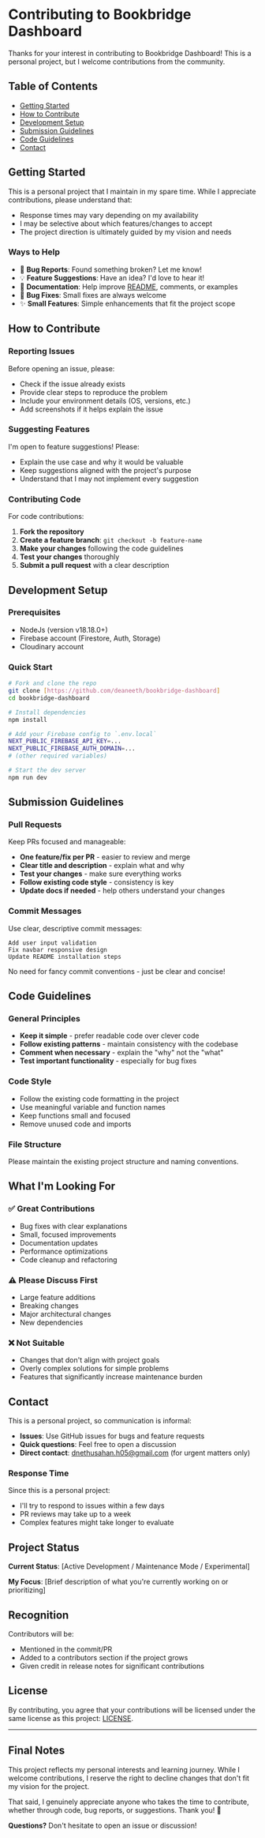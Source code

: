 # Contributing to Bookbridge Dashboard

Thanks for your interest in contributing to Bookbridge Dashboard! This is a personal project, but I welcome contributions from the community.

## Table of Contents

- [Getting Started](#getting-started)
- [How to Contribute](#how-to-contribute)
- [Development Setup](#development-setup)
- [Submission Guidelines](#submission-guidelines)
- [Code Guidelines](#code-guidelines)
- [Contact](#contact)

## Getting Started

This is a personal project that I maintain in my spare time. While I appreciate contributions, please understand that:

- Response times may vary depending on my availability
- I may be selective about which features/changes to accept
- The project direction is ultimately guided by my vision and needs

### Ways to Help

- 🐛 **Bug Reports**: Found something broken? Let me know!
- 💡 **Feature Suggestions**: Have an idea? I'd love to hear it!
- 📝 **Documentation**: Help improve [README](README.md), comments, or examples
- 🔧 **Bug Fixes**: Small fixes are always welcome
- ✨ **Small Features**: Simple enhancements that fit the project scope

## How to Contribute

### Reporting Issues

Before opening an issue, please:
- Check if the issue already exists
- Provide clear steps to reproduce the problem
- Include your environment details (OS, versions, etc.)
- Add screenshots if it helps explain the issue

### Suggesting Features

I'm open to feature suggestions! Please:
- Explain the use case and why it would be valuable
- Keep suggestions aligned with the project's purpose
- Understand that I may not implement every suggestion

### Contributing Code

For code contributions:

1. **Fork the repository**
2. **Create a feature branch**: `git checkout -b feature-name`
3. **Make your changes** following the code guidelines
4. **Test your changes** thoroughly
5. **Submit a pull request** with a clear description

## Development Setup

### Prerequisites

- NodeJs (version v18.18.0+)
- Firebase account (Firestore, Auth, Storage)
- Cloudinary account

### Quick Start

```bash
# Fork and clone the repo
git clone [https://github.com/deaneeth/bookbridge-dashboard]
cd bookbridge-dashboard

# Install dependencies
npm install

# Add your Firebase config to `.env.local`
NEXT_PUBLIC_FIREBASE_API_KEY=...
NEXT_PUBLIC_FIREBASE_AUTH_DOMAIN=...
# (other required variables)

# Start the dev server
npm run dev
```

## Submission Guidelines

### Pull Requests

Keep PRs focused and manageable:
- **One feature/fix per PR** - easier to review and merge
- **Clear title and description** - explain what and why
- **Test your changes** - make sure everything works
- **Follow existing code style** - consistency is key
- **Update docs if needed** - help others understand your changes

### Commit Messages

Use clear, descriptive commit messages:
```
Add user input validation
Fix navbar responsive design
Update README installation steps
```

No need for fancy commit conventions - just be clear and concise!

## Code Guidelines

### General Principles

- **Keep it simple** - prefer readable code over clever code
- **Follow existing patterns** - maintain consistency with the codebase
- **Comment when necessary** - explain the "why" not the "what"
- **Test important functionality** - especially for bug fixes

### Code Style

- Follow the existing code formatting in the project
- Use meaningful variable and function names
- Keep functions small and focused
- Remove unused code and imports

### File Structure

Please maintain the existing project structure and naming conventions.

## What I'm Looking For

### ✅ Great Contributions

- Bug fixes with clear explanations
- Small, focused improvements
- Documentation updates
- Performance optimizations
- Code cleanup and refactoring

### ⚠️ Please Discuss First

- Large feature additions
- Breaking changes
- Major architectural changes
- New dependencies

### ❌ Not Suitable

- Changes that don't align with project goals
- Overly complex solutions for simple problems
- Features that significantly increase maintenance burden

## Contact

This is a personal project, so communication is informal:

- **Issues**: Use GitHub issues for bugs and feature requests
- **Quick questions**: Feel free to open a discussion
- **Direct contact**: dnethusahan.h05@gmail.com (for urgent matters only)

### Response Time

Since this is a personal project:
- I'll try to respond to issues within a few days
- PR reviews may take up to a week
- Complex features might take longer to evaluate

## Project Status

**Current Status**: [Active Development / Maintenance Mode / Experimental]

**My Focus**: [Brief description of what you're currently working on or prioritizing]

## Recognition

Contributors will be:
- Mentioned in the commit/PR
- Added to a contributors section if the project grows
- Given credit in release notes for significant contributions

## License

By contributing, you agree that your contributions will be licensed under the same license as this project: [LICENSE](LICENSE).

---

## Final Notes

This project reflects my personal interests and learning journey. While I welcome contributions, I reserve the right to decline changes that don't fit my vision for the project. 

That said, I genuinely appreciate anyone who takes the time to contribute, whether through code, bug reports, or suggestions. Thank you! 🙏

**Questions?** Don't hesitate to open an issue or discussion!